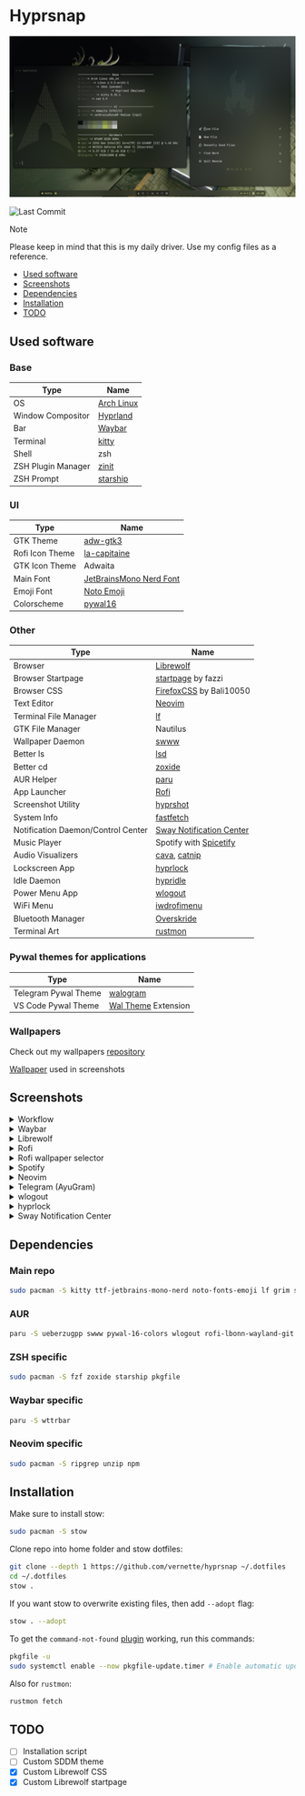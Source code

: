 # Hyprsnap

![image](assets/screenshots/workflow.png)

![Last Commit](https://img.shields.io/github/last-commit/vernette/hyprsnap)

> [!NOTE]
> Please keep in mind that this is my daily driver. Use my config files as a reference.

- [Used software](#used-software)
- [Screenshots](#screenshots)
- [Dependencies](#dependencies)
- [Installation](#installation)
- [TODO](#todo)

## Used software

### Base

| Type               | Name                                                |
| ------------------ | --------------------------------------------------- |
| OS                 | [Arch Linux](https://archlinux.org/)                |
| Window Compositor  | [Hyprland](https://hyprland.org/)                   |
| Bar                | [Waybar](https://github.com/Alexays/Waybar)         |
| Terminal           | [kitty](https://github.com/kovidgoyal/kitty)        |
| Shell              | zsh                                                 |
| ZSH Plugin Manager | [zinit](https://github.com/zdharma-continuum/zinit) |
| ZSH Prompt         | [starship](https://github.com/starship/starship)    |

### UI

| Type            | Name                                                                    |
| --------------- | ----------------------------------------------------------------------- |
| GTK Theme       | [adw-gtk3](https://github.com/lassekongo83/adw-gtk3)                    |
| Rofi Icon Theme | [la-capitaine](https://github.com/keeferrourke/la-capitaine-icon-theme) |
| GTK Icon Theme  | Adwaita                                                                 |
| Main Font       | [JetBrainsMono Nerd Font](https://www.nerdfonts.com/font-downloads)     |
| Emoji Font      | [Noto Emoji](https://github.com/googlefonts/noto-emoji)                 |
| Colorscheme     | [pywal16](https://github.com/eylles/pywal16)                            |

### Other

| Type                               | Name                                                                                 |
| ---------------------------------- | ------------------------------------------------------------------------------------ |
| Browser                            | [Librewolf](https://librewolf.net/)                                                  |
| Browser Startpage                  | [startpage](https://gitlab.com/fazzi/startpage) by fazzi                             |
| Browser CSS                        | [FirefoxCSS](https://github.com/Bali10050/FirefoxCSS) by Bali10050                   |
| Text Editor                        | [Neovim](https://neovim.io/)                                                         |
| Terminal File Manager              | [lf](https://github.com/gokcehan/lf)                                                 |
| GTK File Manager                   | Nautilus                                                                             |
| Wallpaper Daemon                   | [swww](https://github.com/LGFae/swww)                                                |
| Better ls                          | [lsd](https://github.com/lsd-rs/lsd)                                                 |
| Better cd                          | [zoxide](https://github.com/ajeetdsouza/zoxide)                                      |
| AUR Helper                         | [paru](https://github.com/Morganamilo/paru)                                          |
| App Launcher                       | [Rofi](https://github.com/davatorium/rofi)                                           |
| Screenshot Utility                 | [hyprshot](https://github.com/Gustash/Hyprshot)                                      |
| System Info                        | [fastfetch](https://github.com/fastfetch-cli/fastfetch)                              |
| Notification Daemon/Control Center | [Sway Notification Center](https://github.com/ErikReider/SwayNotificationCenter)     |
| Music Player                       | Spotify with [Spicetify](https://spicetify.app/)                                     |
| Audio Visualizers                  | [cava](https://github.com/karlstav/cava), [catnip](https://github.com/noriah/catnip) |
| Lockscreen App                     | [hyprlock](https://github.com/hyprwm/hyprlock)                                       |
| Idle Daemon                        | [hypridle](https://github.com/hyprwm/hypridle)                                       |
| Power Menu App                     | [wlogout](https://github.com/ArtsyMacaw/wlogout)                                     |
| WiFi Menu                          | [iwdrofimenu](https://github.com/defname/rofi-iwd-wifi-menu)                         |
| Bluetooth Manager                  | [Overskride](https://github.com/kaii-lb/overskride)                                  |
| Terminal Art                       | [rustmon](https://github.com/Vomitblood/rustmon)                                     |

### Pywal themes for applications

| Type                 | Name                                                                                          |
| -------------------- | --------------------------------------------------------------------------------------------- |
| Telegram Pywal Theme | [walogram](https://codeberg.org/thirtysixpw/walogram)                                         |
| VS Code Pywal Theme  | [Wal Theme](https://marketplace.visualstudio.com/items?itemName=dlasagno.wal-theme) Extension |

### Wallpapers

Check out my wallpapers [repository](https://github.com/vernette/wallpapers)

[Wallpaper](https://github.com/vernette/wallpapers/blob/main/7.png) used in screenshots

## Screenshots

<details>
    <summary>Workflow</summary>
    <img src="assets/screenshots/workflow.png" alt="Workflow" />
    <img src="assets/screenshots/workflow_1.png" alt="Workflow" />
    <img src="assets/screenshots/workflow_2.png" alt="Workflow" />
    <img src="assets/screenshots/workflow_3.png" alt="Workflow" />
</details>

<details>
    <summary>Waybar</summary>
    <img src="assets/screenshots/applications_waybar.png" alt="Waybar" />
    <img src="assets/screenshots/applications_waybar_updates.png" alt="Waybar" />
    <img src="assets/screenshots/applications_waybar_hub.png" alt="Waybar" />
</details>

<details>
    <summary>Librewolf</summary>
    <img src="assets/screenshots/applications_librewolf.png" alt="Librewolf" />
</details>

<details>
    <summary>Rofi</summary>
    <img src="assets/screenshots/applications_rofi.png" alt="Rofi" />
</details>

<details>
    <summary>Rofi wallpaper selector</summary>
    <img src="assets/screenshots/applications_rofi_wallpapers.png" alt="Rofi wallpaper selector" />
</details>

<details>
    <summary>Spotify</summary>
    <img src="assets/screenshots/applications_spotify.png" alt="Spotify" />
    <img src="assets/screenshots/applications_spotify_2.png" alt="Spotify" />
    <img src="assets/screenshots/applications_spotify_3.png" alt="Spotify" />
</details>

<details>
    <summary>Neovim</summary>
    <img src="assets/screenshots/applications_nvim.png" alt="Neovim" />
</details>

<details>
    <summary>Telegram (AyuGram)</summary>
    <img src="assets/screenshots/applications_telegram.png" alt="Telegram" />
</details>

<details>
    <summary>wlogout</summary>
    <img src="assets/screenshots/applications_wlogout.png" alt="wlogout" />
</details>

<details>
    <summary>hyprlock</summary>
    <img src="assets/screenshots/applications_hyprlock_1.png" alt="hyprlock" />
    <img src="assets/screenshots/applications_hyprlock_2.png" alt="hyprlock" />
</details>

<details>
    <summary>Sway Notification Center</summary>
    <img src="assets/screenshots/applications_swaync.png" alt="Sway Notification Center" />
</details>

## Dependencies

### Main repo

```bash
sudo pacman -S kitty ttf-jetbrains-mono-nerd noto-fonts-emoji lf grim slurp wl-clipboard hyprland waybar zsh playerctl lsd libnotify hyprlang hyprlock hypridle swaync neovim fastfetch
```

### AUR

```bash
paru -S ueberzugpp swww pywal-16-colors wlogout rofi-lbonn-wayland-git iwdrofimenu-git overskride spicetify-cli cava catnip adw-gtk3 walogram-git rustmon-git hyprshot
```

### ZSH specific

```bash
sudo pacman -S fzf zoxide starship pkgfile
```

### Waybar specific

```bash
paru -S wttrbar
```

### Neovim specific

```bash
sudo pacman -S ripgrep unzip npm
```

## Installation

Make sure to install stow:

```bash
sudo pacman -S stow
```

Clone repo into home folder and stow dotfiles:

```bash
git clone --depth 1 https://github.com/vernette/hyprsnap ~/.dotfiles
cd ~/.dotfiles
stow .
```

If you want stow to overwrite existing files, then add `--adopt` flag:

```bash
stow . --adopt
```

To get the `command-not-found` [plugin](https://github.com/ohmyzsh/ohmyzsh/tree/master/plugins/command-not-found) working, run this commands:

```bash
pkgfile -u
sudo systemctl enable --now pkgfile-update.timer # Enable automatic updates https://wiki.archlinux.org/title/Pkgfile#Automatic_updates
```

Also for `rustmon`:

```bash
rustmon fetch
```

## TODO

- [ ] Installation script
- [ ] Custom SDDM theme
- [x] Custom Librewolf CSS
- [x] Custom Librewolf startpage
